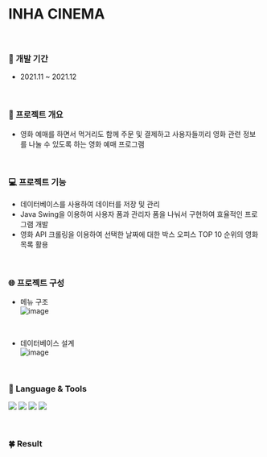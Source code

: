 # INHA CINEMA
<br/>



### 📆 개발 기간
- 2021.11 ~ 2021.12

<br/>

### 📑 프로젝트 개요
- 영화 예매를 하면서 먹거리도 함께 주문 및 결제하고 사용자들끼리 영화 관련 정보를 나눌 수 있도록 하는 영화 예매 프로그램

<br/>

### 💻 프로젝트 기능
- 데이터베이스를 사용하여 데이터를 저장 및 관리
- Java Swing을 이용하여 사용자 폼과 관리자 폼을 나눠서 구현하여 효율적인 프로그램 개발
- 영화 API 크롤링을 이용하여 선택한 날짜에 대한 박스 오피스 TOP 10 순위의 영화 목록 활용
<br/>

### 🌐 프로젝트 구성
- 메뉴 구조 <br/>
![image](https://user-images.githubusercontent.com/81798918/201172133-5c5eb56c-4e63-42ba-b824-fd919c66fbad.png)

<br/>

- 데이터베이스 설계 <br/>
![image](https://user-images.githubusercontent.com/81798918/201172158-3b999df3-534e-430c-b44b-e8f4343aecae.png)


<br/>

### 👀 Language & Tools
<img src="https://img.shields.io/badge/Java-ffffff?style=flat&logo=Eclipse IDE&logoColor=2C2255"/>       <!-- 자바 -->
<img src="https://img.shields.io/badge/Oracle-F80000?style=flat&logo=Oracle&logoColor=ffffff"/>          <!-- Oracle-->
<img src="https://img.shields.io/badge/GitHub-181717?style=flat&logo=GitHub&logoColor=ffffff"/>                           <!-- GitHub-->
<img src="https://img.shields.io/badge/Eclipse IDE-2C2255?style=flat&logo=Eclipse IDE&logoColor=ffffff"/>	          <!-- 이클립스-->



<br/>

### 🍀 Result

